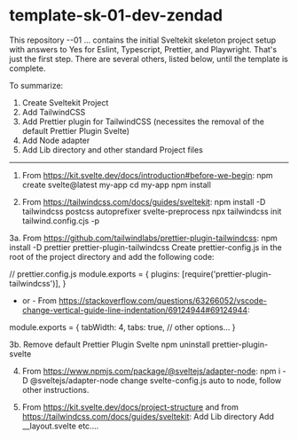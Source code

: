 # template-sk-01-dev-zendad
This repository --01 ... contains the initial Sveltekit skeleton project setup with answers to Yes for Eslint, Typescript, Prettier, and Playwright. That's just the first step.  There are several others, listed below, until the template is complete.

To summarize:
1.  Create Sveltekit Project
2.  Add TailwindCSS
3.  Add Prettier plugin for TailwindCSS (necessites the removal of the default Prettier Plugin Svelte)
4.  Add Node adapter
5.  Add Lib directory and other standard Project files

-------

1.  From https://kit.svelte.dev/docs/introduction#before-we-begin:
npm create svelte@latest my-app
cd my-app
npm install

2.  From https://tailwindcss.com/docs/guides/sveltekit:
npm install -D tailwindcss postcss autoprefixer svelte-preprocess
npx tailwindcss init tailwind.config.cjs -p

3a.  From https://github.com/tailwindlabs/prettier-plugin-tailwindcss:
npm install -D prettier prettier-plugin-tailwindcss
Create prettier-config.js in the root of the project directory and add the following code:

// prettier.config.js
module.exports = {
  plugins: [require('prettier-plugin-tailwindcss')],
}

- or - From https://stackoverflow.com/questions/63266052/vscode-change-vertical-guide-line-indentation/69124944#69124944: 

module.exports = {
    tabWidth: 4,
    tabs: true,
    // other options...
}

3b. Remove default Prettier Plugin Svelte
npm uninstall prettier-plugin-svelte

4.  From https://www.npmjs.com/package/@sveltejs/adapter-node:
npm i -D @sveltejs/adapter-node
change svelte-config.js auto to node, follow other instructions. 

5.  From https://kit.svelte.dev/docs/project-structure and from https://tailwindcss.com/docs/guides/sveltekit:
Add Lib directory 
Add __layout.svelte
etc....

